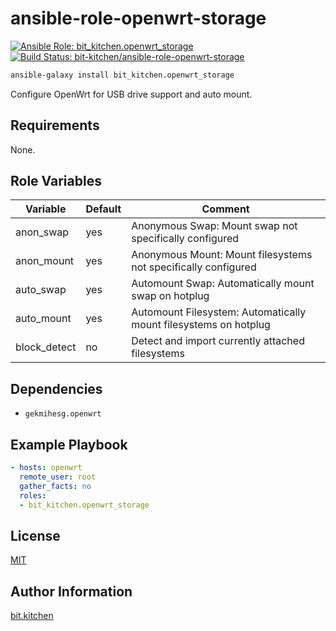 ansible-role-openwrt-storage
============================

[![Ansible Role: bit_kitchen.openwrt_storage](https://img.shields.io/ansible/role/47608.svg)](https://galaxy.ansible.com/bit_kitchen/openwrt_storage)
[![Build Status: bit-kitchen/ansible-role-openwrt-storage](https://travis-ci.org/bit-kitchen/ansible-role-openwrt-storage.svg?branch=master)](https://travis-ci.org/bit-kitchen/ansible-role-openwrt-storage)

```sh
ansible-galaxy install bit_kitchen.openwrt_storage
```

Configure OpenWrt for USB drive support and auto mount.

Requirements
------------

None.

Role Variables
--------------

Variable   | Default | Comment
---------- | ------- | -------
anon_swap  | yes     | Anonymous Swap: Mount swap not specifically configured
anon_mount | yes     | Anonymous Mount: Mount filesystems not specifically configured
auto_swap  | yes     | Automount Swap: Automatically mount swap on hotplug
auto_mount | yes     | Automount Filesystem: Automatically mount filesystems on hotplug
block_detect | no    | Detect and import currently attached filesystems

Dependencies
------------

* `gekmihesg.openwrt`

Example Playbook
----------------

```yml
- hosts: openwrt
  remote_user: root
  gather_facts: no
  roles:
  - bit_kitchen.openwrt_storage
```

License
-------

[MIT](LICENSE)

Author Information
------------------

[bit.kitchen](https://github.com/bit-kitchen)
